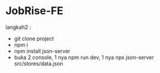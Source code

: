 # JobRise-FE

langkah2 :

- git clone project
- npm i
- npm install json-server
- buka 2 console, 1 nya npm run dev, 1 nya npx json-server src/stores/data.json
